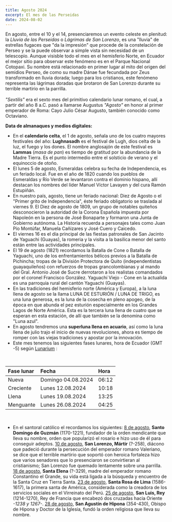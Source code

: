 ```yaml
---
title: Agosto 2024 
excerpt: El mes de las Perseidas
date: 2024-08-02
---
```


<div class="intro">

En agosto, entre el 10 y el 14, presenciaremos un evento celeste en plenitud: la *Lluvia de las Perseidas* o *Lágrimas de San Lorenzo*, es una "lluvia" de estrellas fugaces que "da la impresión" que procede de la constelación de Perseo y se la puede observar a simple vista sin necesidad de un telescopio. Aunque visisble todo el mes en el hemisferio Norte, en Ecuador el mejor sitio para observar este fenómeno es en el Parque Nacional Cotopaxi. Su nombre está relacionado en primer lugar al mito del origen del semidios Perseo, de como su madre Dánae fue fecundada por Zeus transformado en lluvia dorada; luego para los cristianos, este fenómeno representa las lágrimas doradas que brotaron de San Lorenzo durante su terrible martirio en la parrilla.
<br/><br/>
*"Sextilis"* era el sexto mes del primitivo calendario lunar romano, el cual, a partir del año 8 a.C. pasó a llamarse Augustus *"Agosto"* en honor al primer emperador de Roma: Cayo Julio César Augusto, también conocido como Octaviano.  
</div>

**Data de almanaques y medios digitales:**

- En el **calendario celta**, el 1 de agosto, señala uno de los cuatro mayores festivales del año: **Lughnasadh** es el festival de Lugh, dios celta de la luz, el fuego y los dones.  El nombre anglosajón de este festival es **Lammas** (*masa de pan*) es tiempo de gratitud por la abundancia de la Madre Tierra. Es el punto intermedio entre el solsticio de verano y el equinoccio de otoño.
- El lunes 5 de agosto, Esmeraldas celebra su fecha de Independencia, es un feriado local. Fue en el año de 1820 cuando los pueblos de Esmeraldas y Río Verde se levantaron contra el dominio hispano, allí destacan los nombres del líder Manuel Víctor Lavayen y del cura Ramón Estupiñán. 
- En nuestro país, agosto, tiene un feriado nacional: Diez de Agosto o el "Primer grito de Independencia", éste feriado obligatorio se traslada al viernes 9.  El Diez de agosto de 1809, un grupo de notables quiteños desconocieron la autoridad de la Corona Española impuesta por Napoleón en la persona de José Bonaparte y formaron una Junta de Gobierno autónoma. La Historia recuerda a personajes tales como Juan Pío Montúfar, Manuela Cañizares y José Cuero y Caicedo. 
- El viernes 16 es el día principal de las fiestas patronales de San Jacinto de Yaguachi (Guayas), la romeria y la visita a la basilica menor del santo están entre las actividades principales.  
- El 19 de agosto (1821) recordamos la Batalla de Cone o Batalla de Yaguachi, uno de los enfrentamientos bélicos previos a la Batalla de Pichincha; tropas de la División Protectora de Quito (independentistas guayaquileños) con refuerzos de tropas grancolombianas y al mando del Gral. Antonio José de Sucre derrotaron a los realistas comandados por el coronel Francisco González. Yaguachí Viejo - Cone en la actualida es una parroquia rural del cantón Yaguachi (Guayas). 
- En las tradiciones del hemisferio norte (América y Europa), a la luna llena de agosto se la llama LUNA DE ESTURIÓN / LUNA DE TRIGO, es una luna generosa, es la luna de la cosecha en pleno apogeo, de la época en que abunda el pez esturión especialmente en los Grandes Lagos de Norte América. Esta es la tercera luna llena de cuatro que se esperan en esta estación, de allí que también se la denomina como "Luna azul".
- En agosto tendremos una **superluna llena en acuario**, así como la luna llena de julio trajo el inicio de nuevas revoluciones, ahora es tiempo de romper con las viejas tradiciones y apostar por la innovación.  
- Este mes tenemos las siguientes fases lunares, hora de Ecuador (GMT -5) según [Lunarium](https://www.lunarium.co.uk) :

<br/>  

| Fase lunar              | Fecha 	| Hora |
| :---------------- | :------  	| :---- |
| Nueva           |   Domingo 04.08.2024   	| 06:12 |
| Creciente    |  Lunes 12.08.2024   	| 10:18 |
| Llena |  Lunes 19.08.2024   	| 13:25 |  
| Menguante        |   Lunes 26.08.2024   	| 04:25 |  

<br/>  

- En el santoral católico el recordamos los siguientes: <u>8 de agosto</u>, **Santo Domingo de Guzmán** (1170-1221), fundador de la orden mendicante que lleva su nombre, orden que popularizó el rosario e hizo uso de él para conseguir adeptos.  <u>10 de agosto</u>, **San Lorenzo, Mártir** (?-258), diácono que padeció durante la persecución del emperador romano Valeriano, se dice que el terrible martirio que soportó con heroica fortaleza hizo que varios senadores que lo presenciaron se convirtieran al cristianismo; San Lorenzo fue quemado lentamente sobre una parrilla. <u>18 de agosto</u>, **Santa Elena** (?-329), madre del emperador romano Constantino el Grande, su vida está ligada a la búsqueda y encuentro de la Santa Cruz en Tierra Santa. <u>23 de agosto</u>, **Santa Rosa de Lima** (1586-1617), la primera santa de América, considerada como la creadora de los servicios sociales en el Virreinato del Perú. <u>25 de agosto</u>, **San Luis, Rey** (1214-1270), Rey de Francia que encabezó dos cruzadas hacia Oriente *-1238 y 1267-*. <u>28 de agosto</u>, **San Agustín de Hipona** (354-430), Obispo de Hipona y Doctor de la Iglesia, fundó la orden religiosa que lleva su nombre.

